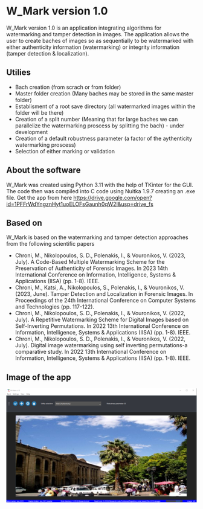 # W_Mark version 1.0
W_Mark version 1.0 is an application integrating algorithms for watermarking and tamper detection in images. 
The application allows the user to create baches of images so as sequentially to be watermarked with either authenticity information (watermarking) or integrity information (tamper detection & localization).

## Utilies
  * Bach creation (from scrach or from folder)
  * Master folder creation (Many baches may be stored in the same master folder)
  * Establisment of a root save directory (all watermarked images within the folder will be there)
  * Creation of a split number (Meaning that for large baches we can parallelize the watermarking proscess by splitting the bach) - under development
  * Creation of a default robustness parameter (a factor of the aythenticity watermarking proscess)
  * Selection of either marking or validation

## About the software
W_Mark was created using Python 3.11 with the help of TKinter for the GUI. The code then was compiled into C code using Nuitka 1.9.7 creating an .exe file.
Get the app from here https://drive.google.com/open?id=1PFFrWdYngznHyt1uoELOFsGaunh0qW2l&usp=drive_fs


## Based on
W_Mark is based on the watermarking and tamper detection approaches from the following scientific papers
* Chroni, M., Nikolopoulos, S. D., Polenakis, I., & Vouronikos, V. (2023, July). A Code-Based Multiple Watermarking Scheme for the Preservation of Authenticity of Forensic Images. 
In 2023 14th International Conference on Information, Intelligence, Systems & Applications (IISA) (pp. 1-8). IEEE.
* Chroni, M., Katsi, A., Nikolopoulos, S., Polenakis, I., & Vouronikos, V. (2023, June). Tamper Detection and Localization in Forensic Images. In Proceedings of the 24th International Conference on Computer Systems and Technologies (pp. 117-122).
* Chroni, M., Nikolopoulos, S. D., Polenakis, I., & Vouronikos, V. (2022, July). A Repetitive Watermarking Scheme for Digital Images based on Self-Inverting Permutations. In 2022 13th International Conference on Information, Intelligence, Systems &   Applications (IISA) (pp. 1-8). IEEE.
* Chroni, M., Nikolopoulos, S. D., Polenakis, I., & Vouronikos, V. (2022, July). Digital image watermarking using self inverting permutations-a comparative study. In 2022 13th International Conference on Information, Intelligence, Systems & Applications (IISA) (pp. 1-8). IEEE.


## Image of the app
![sneak pic](https://github.com/VasilhsVouronikos/W_Mark-v.1/blob/main/images/run1.PNG?raw=true)
